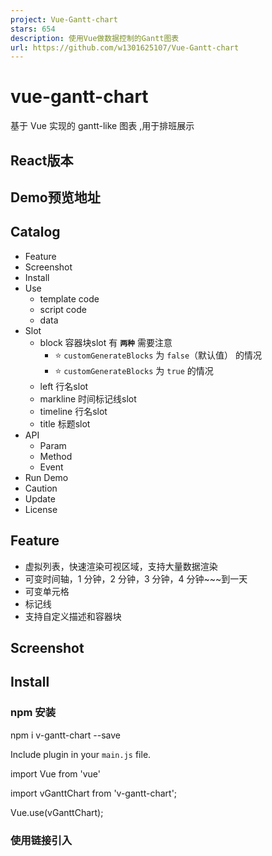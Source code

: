 ```yaml
---
project: Vue-Gantt-chart
stars: 654
description: 使用Vue做数据控制的Gantt图表
url: https://github.com/w1301625107/Vue-Gantt-chart
---
```


vue-gantt-chart
===============

基于 Vue 实现的 gantt-like 图表 ,用于排班展示

React版本
-------

Demo预览地址
--------

Catalog
-------

-   Feature
-   Screenshot
-   Install
-   Use
    -   template code
    -   script code
    -   data
-   Slot
    -   block 容器块slot 有 **`两种`** 需要注意
        -   ⭐️ `customGenerateBlocks` 为 `false`（默认值） 的情况
        -   ⭐️ `customGenerateBlocks` 为 `true` 的情况
    -   left 行名slot
    -   markline 时间标记线slot
    -   timeline 行名slot
    -   title 标题slot
-   API
    -   Param
    -   Method
    -   Event
-   Run Demo
-   Caution
-   Update
-   License

Feature
-------

-   虚拟列表，快速渲染可视区域，支持大量数据渲染
-   可变时间轴，1 分钟，2 分钟，3 分钟，4 分钟~~~到一天
-   可变单元格
-   标记线
-   支持自定义描述和容器块

Screenshot
----------

Install
-------

### npm 安装

npm i v-gantt-chart --save

Include plugin in your `main.js` file.

import Vue from 'vue'

import vGanttChart from 'v-gantt-chart';

Vue.use(vGanttChart);

### 使用链接引入

<script src\="https://unpkg.com/v-gantt-chart/dist/v-gantt-chart.umd.min.js"\></script\>

<body\>
  <div id\="app"\>
    <v-gantt-chart\></v-gantt-chart\>
  </div\>
</body\>
  <!-- 先引入vue -->
  <script src\="https://unpkg.com/vue/dist/vue.js"\></script\>
  <!-- 再引入v-gantt-chart.js -->
  <script src\="./v-gantt-chart.js"\></script\>
  <script\>
    new Vue({
      el: '#app',
    })
  </script\>
</html\>

Use
---

### template code

<template\>
  <v-gantt-chart :startTime\="startTime"
           :endTime\="endTime"
           :datas\="datas"\>
      <template v-slot:block\="{data,item}"\>
        <!-- 你的容器块组件 -->
        <Test :data\="data" :item\="item"\></Test\>
      </template\>
      <template v-slot:left\="{data}"\>
        <!-- 你的行名组件 -->
        <TestLeft :data\="data"\></TestLeft\>
      </template\>
      <template v-slot:title\>
        <!-- 你的表头组件 -->
        hola
      </template\>
    </v-gantt-chart\>
</template\>

### script code

import Test from "./test.vue"; //你自己的gantt条容器
import TestLeft from "./test-left.vue"; //你自己的行名称组件
import { mockDatas } from "@src/mock/index.js"; //伪造的数据
import dayjs from "dayjs" //时间库

export default {
  name: "App",
  components: { Test, TestLeft },
  data() {
    return {
      startTime: dayjs().toString(),//时间轴开始时间
      endTime: dayjs() 
        .add(2, "d")
        .add(2, "h")
        .add(5, "s").toString(), //时间结束时间
      datas: mockDatas(100), // gantt数据
    };
  },
};

### data

在**默认情况**下（即`customGenerateBlocks`为`false`）的渲染的数据需要**特殊格式** ，目前要求数组中每一个值均为对象，且有`gtAarry`对象数组这个属性(默认取`gtArray`，也可以通过`arrayKeys`属性自定义需要渲染的数组)

数组中每一个对象需有两个属性，`start`和`end`(不提供的情况，偏移与宽度将为0)，数值需为合法的时间字符串.例如

\[
  {
    id:'test', //非必须
    gtArray:\[ //默认的需要渲染的数组
      {
        name:'test', //非必须
        start:'2019-01-11 18:18:18',
        end:'2019-01-11 18:18:18'
      }
    \]，
    customKey:\[ //自定义的需要渲染的数组
      {
        id:'test', //非必须
        start:'2019-01-11 18:18:18',
        end:'2019-01-11 18:18:18'
      }
    \]
  }
\]

Slot
----

// 假设你传入的数据为
\[
  {
    id:'arrayOne', 
    name:'sala',
    gtArray:\[ 
      {
        name:'itemOne', 
        start:'2019-01-11 18:18:18',
        end:'2019-01-11 18:18:18'
        // ...其他属性
      }
    \]，
    //...其他属性
  }
  //... 其他数组数据
\]

### block 容器块slot 有 **`两种`** 需要注意

#### ⭐️ `customGenerateBlocks` 为 `false`（默认值） 的情况

<template v-slot:block\="{data,item}"\>
    <!-- 你的容器块组件 -->
    <Test :data\="data" :item\="item"\></Test\>
</template\>

`data` 为 gantt图表中每一行的所有数据 如下

{
  id:'arrayOne', 
  name:'sala',
  gtArray:\[{...}\]，
  //...
} 

`item` 为 gantt图表中一个小方块对数据 如下

{
  name:'itemOne', 
  start:'2019-01-11 18:18:18',
  end:'2019-01-11 18:18:18'
  //...
}

#### ⭐️ `customGenerateBlocks` 为 `true` 的情况

此时`arrayKeys`，`itemkey`将不再次生效，如何渲染，渲染什么，将由你自己决定，下方是一个例子

<template v-slot:block\="{data,
                        getPositonOffset,
                        getWidthAbout2Times,
                        isInRenderingTimeRange,
                        startTimeOfRenderArea,
                        isAcrossRenderingTimeRange,
                        endTimeOfRenderArea}"\>
  <div class\="myBlockContainer"
        v-for\="item in data.gtArray"
        v-if\="isInRenderingTimeRange(item.start)||isAcrossRenderingTimeRange(item.start,item.end)
              ||isInRenderingTimeRange(item.end)"
        :key\="item.id"
        :style\="{position:'absolute',
                left:getPositonOffset(item.start)+'px',
                width:getWidthAbout2Times(item.start,item.end)+'px'}"\>
    <Test :data\="data" 
          :item\="item"\></Test\>
  </div\>
</template\>

`data` 为gantt图表中每一行的所有数据

{
  id:'test', 
  name:'sala',
  gtArray:\[{...}\]，
  //...
} 

除了data，还会提供以下属性和函数供调用

`startTimeOfRenderArea` 为当前渲染范围的时间轴开始时间的毫秒数

`endTimeOfRenderArea` 为当前渲染范围的时间轴结束时间的毫秒数

`getPositonOffset(time:string):number` 定位函数，根据给定字符串形式的时间生成相对时间轴起点的的偏移值

`getWidthAbout2Times(start:string,end:string):number` 为宽度计算函数，根据给定字符串形式的时间计算两个时间差的宽度值

`isInRenderingTimeRange(time:string):boolean` 判定给定的时间是否在屏幕显示的时间轴范围之内

`isAcrossRenderingTimeRange(timeStart,timeEnd):boolean` 判定给定的时间是否跨越了屏幕显示的时间轴范围之内

### left 行名slot

<template v-slot:left\="{data}"\>
    <!-- 你的行名组件 -->
    <TestLeft :data\="data"\></TestLeft\>
</template\>

`data` 为 gantt图表中每一行的所有数据

{
  id:'test', 
  name:'sala',
  gtArray:\[{...}\]，
  //...
} 

### timeline 时间轴slot

<template v-slot:timeline\="{day , getTimeScales}"\>
    <!-- 你的时间刻度组件 -->
    <TestTimeline :day\="day"\></TestTimeline\>
</template\>

`day` 为 每一个刻度对应的dayjs 对象

`getTimeScales(day:dayjs):dayjs[]` 计算当前day可以分划多少刻度，参数为day,返回dayjs对象数组

<template v-slot:timeline\="{day , getTimeScales}"\>
    <!-- 你的时间刻度组件 -->
    <span v-for\="i in getTimeScales(day)"\> {{i.format('HH:mm')}}</span\>
</template\>

### markline 时间标记线slot

<template v-slot:markLine\="{timeConfig, getPosition}"\>
    <!-- 你的时间标记线组件 -->
    <TestMarkline :timeConfig\="timeConfig" :getPosition\="getPosition"\></TestMarkline\>
</template\>

`timeConfig` 为 传入的`timelines`的每一个值

`getPosition(day:string):number` 计算当前时间的偏移值，参数为day,返回偏移值

### title 标题slot

<template v-slot:title\>
    <!-- 你的表头组件 -->
    hola
</template\>

API
---

<style> .param table th:first-of-type { width: 100px; } .param table th:nth-of-type(2) { width: 100px; } .param table th:nth-of-type(4) { width: 100px; } </style>

### Param

param

required

type

default

describe

startTime

❌

string

当前时间

时间轴开始时间，需为合法的时间字符串，如：`2019-01-11 18:18:18`

endTime

❌

string

当前时间

时间轴结束时间，需为合法的时间字符串，如：`2019-01-11 18:18:18`

cellWidth

❌

number

50

时间区间的宽度

cellHeight

❌

number

20

时间区间的高度

titleHeight

❌

number

40

表头的高度

titleWidth

❌

number

200

表头和行的宽度

scale

❌

number

60

时间轴的刻度值。单位:分钟，允许值`[1, 2, 3, 4, 5, 6, 10, 12, 15, 20, 30, 60, 120，180,240,360, 720, 1440]`

datas

❌

array

\[\]

在**默认情况**下（即`customGenerateBlocks`为`false`）的渲染的数据需要**特殊格式** ，目前要求数组中每一个值均为对象，且有gtAarry对象数组这个属性，gtArray中每一个对象需有两个属性，start和end(不提供的情况，偏移与宽度将为0)，需为合法的时间字符串.例如`[{id:'test',gtArray:[{start:'2019-01-11 18:18:18',end:'2019-01-11 18:18:18'}]}]` 其他不做限制。

arrayKeys

❌

array

\["gtArray"\]

需要渲染的数组的key

dataKey

❌

string

\--

渲染的每一行的key

itemKey

❌

string

\--

渲染的每一个gantt容器的key

showCurrentTime

❌

boolean

false

显示当前时间,每秒钟更新

timelines

❌

array

\--

显示标记时间，有特殊格式 `[{time:'2019-01-11 18:18:18',color:'#00000'}]`

scrollToTime

❌

string

\--

滚动到指定的时间，需为合法的时间字符串

scrollToPostion

❌

object

\--

滚动到指定的位置 格式为 `{x:number,y:number}`

hideHeader

❌

boolean

false

隐藏时间轴和表头

hideXScrollBar

❌

boolean

false

隐藏横向滚动轴

hideYScrollBar

❌

boolean

false

隐藏纵向滚动轴

enableGrab

❌

boolean

true

启动按住拖拽

customGenerateBlocks

❌

boolean

false

开启自定义生成渲染块，具体使用见说明

timeRangeCorrection

❌

boolean

true

时间矫正，默认开启。关闭后时间轴不会自动填充剩余空间，错误的先后时间会引起错误

preload

❌

number

1

可视范围外渲染行数。如值为1时，屏幕只能显示10条，但是会顶部，底部会多渲染一条，避免滚动时出现空白。当值为0，渲染全部数据

<style> .event table th:first-of-type { width: 100px; } .event table th:nth-of-type(2) { width: 100px; } .event table th:nth-of-type(3) { width: 300px; } </style>

### Method

通过使用`vue`的`ref`来调用组件内部的方法，`params`中的`scrollToTime`和`scrollToPostion`可能会择机废弃，最好使用下方的方法替代。

method

args

describle

scrollToPositionHandle

positon:{x:number,y:number}

滚动到指定位置

scrollToTimehandle

time:string

滚动到指定时间

#### example

<template\>
  <v-gantt-chart ref\="gantt"\></v-gantt-chart\>
</template\>

export default {
  methods:{
    doScrollToPostion(){
      this.$refs.gantt.scrollToPostionHandle({x:100,y:100})
    },
    doScrollToTime(){
      this.$refs.gantt.scrollToTimehandle("Fri, 31 Jul 2020 12:41:39 GMT")
    }
  }
};

### Event

event

type

describle

scrollLeft

number

X轴的滚动值

scrollTop

number

Y轴的滚动值

Run Demo
--------

### 注意项目需要 node 环境

#clone项目，进入项目根目录
#安装
npm i
# 启动
npm run serve
or
yarn serve
#打开浏览器地址栏输入localhost:8080即可

Caution
-------

-   IE 需要自己处理一些ployfill,应该是promise
    
-   IE 浏览器内无法使用yyyy-MM-dd hh:mm:ss的字符串形式初始化,需要注意时间的格式
    
-   MacOS �系统需要在偏好设置中的通用开启始终显示滚动条，否则可能会看不到滚动条
    
-   注意查看vue 版本，不是2.6以上vue版本，不能直接使用demo中的v-slot的语法，需要使用旧的slot 语法2.6之前的slot 语法
    
     // 2.6+语法
     <template\>
       <v-gantt-chart :startTime\="startTime"
     	   :endTime\="endTime"
     	   :datas\="datas"\>
           <template v-slot:block\="{data,item}"\>
     	<!-- 你的容器块组件 -->
     	<Test :data\="data" :item\="item"\></Test\>
           </template\>
     </template>
    
     // 2.6之前的语法
     <template\>
       <v-gantt-chart :startTime\="startTime"
     	   :endTime\="endTime"
     	   :datas\="datas"\>
           <template slot\="block" slot-scope\="{data,item}"\>  //<\--\--\--\--区别在这里
     	<!\-- 你的容器块组件 \--\>
     	<Test :data\="data" :item\="item"\></Test\>
           </template\>
     </template>
    

Update
------

1.6.1

-   markline slot 字段调整

1.6.0

-   添加markline slot 支持

1.5.2

-   修复文档中的错误的默认值
-   修改导出的内容，支持页面单独引入

1.5.1

-   使用css来绘制网格获取更好的显示效果
-   优化一点点性能
-   添加鼠标按住拖动功能
-   添加新的refs说明

1.5.0

-   时间轴添加天的倍数的刻度支持
-   时间轴添加slot 支持
-   时间轴添加lazy 渲染支持
-   添加手机触摸支持 (bug:#16)

1.4.0

-   添加时间矫正开关
-   添加可配置可视范围外渲染行数
-   精简代码
-   添加测试

1.3.7

-   修复时间轴时间变化后不自动刷新的问题(bug:#22)
-   精简代码

1.3.6

-   修复甘特条显示判定条件，slot添加新的api:isAcrossRenderingTimeRange

1.3.5

-   修复甘特条长度超过可视范围时显示不正常的问题(bug:#7)

1.3.4

-   修复打包文件错误，导致无法链接引入的问题
-   代码优化

1.3.3

-   修复时间轴的日期数字在某些情况下撑开div，导致时间轴不准确的问题

1.3.2

-   修正滚动的触发和滚动范围限制的问题

1.3.1

-   替换moment 为dayjs
-   为startTime，endTime，datas添加默认值

1.3.0

-   优化渲染速度
-   相比之前的自定义渲染，添加一个新的slot，支持自定义的定位和渲染，更加的灵活

1.2.6

-   修复当时间线宽度比渲染宽度小的情况下的部分白屏
-   修复数据刷新时不重新渲染的问题
-   修复滚动条长度计算问题导致的时间线部分被隐藏
-   样式微调

1.2.5

-   修复cellheight,cellwidth 变动且不滚动时，渲染数据范围不正常的问题
-   修改样式的变动处理

1.2.4

-   修复滚动时向上滚动时会空白一行没有渲染的问题
-   修复左侧行名区数据过少时，无法盖住其底下标记线的问题

1.2.3

-   添加Resize Observer api 的polyfill

1.2.2

-   通过Resize Observer api来监听div的变化，用以修复感知不到容器大小变化引起的渲染数量不正常的问题

1.2.1

-   支持通过监听scrollLeft和scrollTop获取滚动值
-   修复页面中存在2个甘特图滚动错误的问题
-   修复没有start，end值可能引起的问题，当不存在start，end时偏移与宽度均为0值

1.2.0

-   支持隐藏滚动条
-   修复一次滚动触发2次滚动事件的问题
-   修复scrollToPosition 无法设置0值是问题

1.1.3

-   添加默认slot

1.1.2

-   支持隐藏表头和时间轴功能
-   支持自定义需要渲染的数组key
-   修复横线滚动越界问题

License
-------

_MIT_ ©wuchouchou
